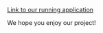 [Link to our running application](https://cs124-lab3-fe950--pr15-lab4-c9k1fpif.web.app)

We hope you enjoy our project!
